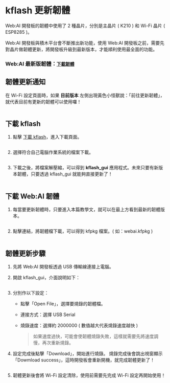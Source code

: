 

# kflash 更新韌體

Web:AI 開發板的韌體中使用了 2 種晶片，分別是主晶片 ( K210 ) 和 Wi-Fi 晶片 ( ESP8285 )。

Web:AI 開發板與積木平台會不斷推出新功能，使用 Web:AI 開發板之前，需要先對晶片做韌體更新，將開發板升級到最新版本，才能順利使用最全面的功能。

### Web:AI 最新版韌體：[`下載韌體`](https://webduino.s3.ap-northeast-2.amazonaws.com/webai/production-firmware/webduino/webai_latest.kfpkg)

<!-- > 韌體更新後會將 -->

## 韌體更新通知

在 Wi-Fi 設定頁面時，如果 **目前版本** 左側出現黃色小怪獸說：「前往更新韌體」，就代表目前有更新的韌體可以使用囉！

<img src="https://md.webduino.io/uploads/upload_7d8b5a393aaa85e54ded0a85bb5dc3b5.jpg" alt="" width="">

## 下載 kflash

1. 點擊 [下載 kflash](https://github.com/sipeed/kflash_gui/releases/tag/v1.6.7)，進入下載頁面。

    <img src="https://md.webduino.io/uploads/upload_c5c9f19dd053eff9a52855129358674b.png" alt="" width="">

2. 選擇符合自己電腦作業系統的檔案下載。

    <img src="https://md.webduino.io/uploads/upload_be25bd7391a751db97e4d7d830bc82cf.jpg" alt="" width="">

3. 下載之後，將檔案解壓縮，可以得到 **kflash_gui** 應用程式。未來只要有新版本韌體，只要透過 kflash_gui 就能夠直接更新了！

    <img src="https://md.webduino.io/uploads/upload_c59b565463a107beae8427aba6670257.png" alt="" width="">

## 下載 Web:AI 韌體

1. 每當要更新韌體時，只要進入本篇教學文，就可以在最上方看到最新的韌體版本。

   <img src="https://md.webduino.io/uploads/upload_c99c9f729f86dfc636d8aae0407fc582.jpg" alt="" width="">

2. 點擊連結，將韌體檔下載，可以得到 kfpkg 檔案。( 如：webai.kfpkg )

   <img src="https://md.webduino.io/uploads/upload_dcab903f77aa8f834108e0d8d26b9842.jpg" alt="" width="">

## 韌體更新步驟

1. 先將 Web:AI 開發板透過 USB 傳輸線連接上電腦。

2. 開啟 kflash_gui，介面說明如下：

   <img src="https://md.webduino.io/uploads/upload_08468177e0f20add605363d6ad11c1f0.png" alt="" width="">

3. 分別作以下設定：

    - 點擊「Open File」，選擇要燒錄的韌體檔。
    - 連接方式：選擇 USB Serial
    - 燒錄速度：選擇約 2000000 ( 數值越大代表燒錄速度越快 )

       > 如果速度過快，可能會使韌體燒錄失敗，這樣就需要先將速度調慢，再次重新燒錄。

4. 設定完成後點擊「Download」，開始進行燒錄。
   燒錄完成後會跳出視窗顯示「Dowmload success」，這時開發板會重新開機，就完成韌體更新了！

    <img src="https://md.webduino.io/uploads/upload_ce3be2497b3bbb94d08f5d14df8ffc09.png" alt="" width="">

5. 韌體更新後會將 Wi-Fi 設定清除，使用前需要先完成 Wi-Fi 設定再開始使用！
